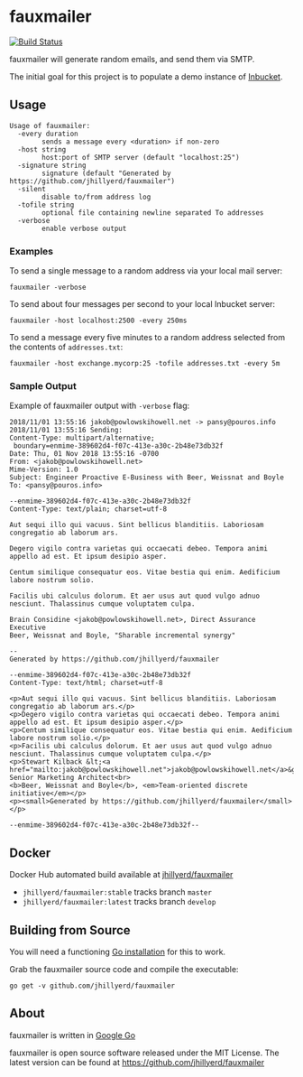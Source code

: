 fauxmailer
=============================================================================
[![Build Status](https://travis-ci.org/jhillyerd/fauxmailer.svg?branch=master)](https://travis-ci.org/jhillyerd/fauxmailer)

fauxmailer will generate random emails, and send them via SMTP.

The initial goal for this project is to populate a demo instance of
[Inbucket].

## Usage

    Usage of fauxmailer:
      -every duration
            sends a message every <duration> if non-zero
      -host string
            host:port of SMTP server (default "localhost:25")
      -signature string
            signature (default "Generated by https://github.com/jhillyerd/fauxmailer")
      -silent
            disable to/from address log
      -tofile string
            optional file containing newline separated To addresses
      -verbose
            enable verbose output

### Examples

To send a single message to a random address via your local mail server:

    fauxmailer -verbose

To send about four messages per second to your local Inbucket server:

    fauxmailer -host localhost:2500 -every 250ms

To send a message every five minutes to a random address selected from the
contents of `addresses.txt`:

    fauxmailer -host exchange.mycorp:25 -tofile addresses.txt -every 5m

### Sample Output

Example of fauxmailer output with `-verbose` flag:

    2018/11/01 13:55:16 jakob@powlowskihowell.net -> pansy@pouros.info
    2018/11/01 13:55:16 Sending:
    Content-Type: multipart/alternative;
     boundary=enmime-389602d4-f07c-413e-a30c-2b48e73db32f
    Date: Thu, 01 Nov 2018 13:55:16 -0700
    From: <jakob@powlowskihowell.net>
    Mime-Version: 1.0
    Subject: Engineer Proactive E-Business with Beer, Weissnat and Boyle
    To: <pansy@pouros.info>

    --enmime-389602d4-f07c-413e-a30c-2b48e73db32f
    Content-Type: text/plain; charset=utf-8

    Aut sequi illo qui vacuus. Sint bellicus blanditiis. Laboriosam congregatio ab laborum ars.

    Degero vigilo contra varietas qui occaecati debeo. Tempora animi appello ad est. Et ipsum desipio asper.

    Centum similique consequatur eos. Vitae bestia qui enim. Aedificium labore nostrum solio.

    Facilis ubi calculus dolorum. Et aer usus aut quod vulgo adnuo nesciunt. Thalassinus cumque voluptatem culpa.

    Brain Considine <jakob@powlowskihowell.net>, Direct Assurance Executive
    Beer, Weissnat and Boyle, "Sharable incremental synergy"

    --
    Generated by https://github.com/jhillyerd/fauxmailer

    --enmime-389602d4-f07c-413e-a30c-2b48e73db32f
    Content-Type: text/html; charset=utf-8

    <p>Aut sequi illo qui vacuus. Sint bellicus blanditiis. Laboriosam congregatio ab laborum ars.</p>
    <p>Degero vigilo contra varietas qui occaecati debeo. Tempora animi appello ad est. Et ipsum desipio asper.</p>
    <p>Centum similique consequatur eos. Vitae bestia qui enim. Aedificium labore nostrum solio.</p>
    <p>Facilis ubi calculus dolorum. Et aer usus aut quod vulgo adnuo nesciunt. Thalassinus cumque voluptatem culpa.</p>
    <p>Stewart Kilback &lt;<a href="mailto:jakob@powlowskihowell.net">jakob@powlowskihowell.net</a>&gt;, Senior Marketing Architect<br>
    <b>Beer, Weissnat and Boyle</b>, <em>Team-oriented discrete initiative</em></p>
    <p><small>Generated by https://github.com/jhillyerd/fauxmailer</small></p>

    --enmime-389602d4-f07c-413e-a30c-2b48e73db32f--


## Docker

Docker Hub automated build available at
[jhillyerd/fauxmailer](https://hub.docker.com/r/jhillyerd/fauxmailer/)

- `jhillyerd/fauxmailer:stable` tracks branch `master`
- `jhillyerd/fauxmailer:latest` tracks branch `develop`

## Building from Source

You will need a functioning [Go installation][Google Go] for this to work.

Grab the fauxmailer source code and compile the executable:

    go get -v github.com/jhillyerd/fauxmailer

## About

fauxmailer is written in [Google Go]

fauxmailer is open source software released under the MIT License.  The latest
version can be found at https://github.com/jhillyerd/fauxmailer

[Google Go]:        http://golang.org/
[Inbucket]:         http://www.inbucket.org/
